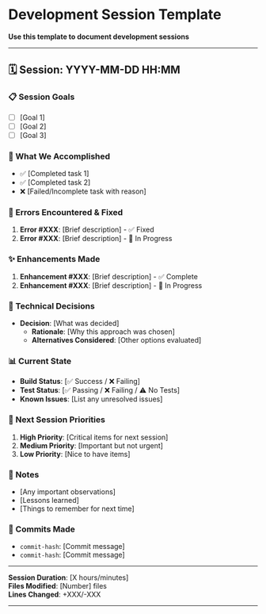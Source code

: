 # Development Session Template

**Use this template to document development sessions**

---

## 🗓️ Session: YYYY-MM-DD HH:MM

### 📋 Session Goals
- [ ] [Goal 1]
- [ ] [Goal 2]
- [ ] [Goal 3]

### 🎯 What We Accomplished
- ✅ [Completed task 1]
- ✅ [Completed task 2]
- ❌ [Failed/Incomplete task with reason]

### 🐛 Errors Encountered & Fixed
1. **Error #XXX**: [Brief description] - ✅ Fixed
2. **Error #XXX**: [Brief description] - 🔄 In Progress

### ✨ Enhancements Made
1. **Enhancement #XXX**: [Brief description] - ✅ Complete
2. **Enhancement #XXX**: [Brief description] - 🔄 In Progress

### 🔧 Technical Decisions
- **Decision**: [What was decided]
  - **Rationale**: [Why this approach was chosen]
  - **Alternatives Considered**: [Other options evaluated]

### 📊 Current State
- **Build Status**: [✅ Success / ❌ Failing]
- **Test Status**: [✅ Passing / ❌ Failing / ⚠️ No Tests]
- **Known Issues**: [List any unresolved issues]

### 🎯 Next Session Priorities
1. **High Priority**: [Critical items for next session]
2. **Medium Priority**: [Important but not urgent]
3. **Low Priority**: [Nice to have items]

### 📝 Notes
- [Any important observations]
- [Lessons learned]
- [Things to remember for next time]

### 🔗 Commits Made
- `commit-hash`: [Commit message]
- `commit-hash`: [Commit message]

---

**Session Duration**: [X hours/minutes]  
**Files Modified**: [Number] files  
**Lines Changed**: +XXX/-XXX  

---
